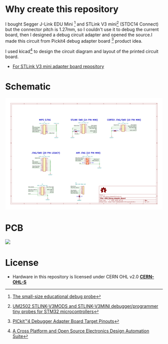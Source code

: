 # Why create this repository

I bought Segger J-Link EDU Mini [^SeggerJlinkMini] and STLink V3 mini[^STLINK-V3MODS] (STDC14 Connect) but the connector pitch is 1.27mm, so I couldn't use it to debug the current board, then I designed a debug circuit adapter and opened the source.I made this circuit from Pickit4 debug adapter board [^PICKit-DABTP] product idea.

I used kicad[^KICAD] to design the circuit diagram and layout of the printed circuit board.


- [For STLink V3 mini adapter board repository](https://github.com/tw1chao/STLinkV3_Adapter)

# Schematic

![](Circuit/Schematic_Image/ARM_Debug_AdapterB.svg)

# PCB

![](3D_Image/ARM_Debug_AdapterBoard.gif)


[^STLINK-V3MODS]:[UM2502 STLINK-V3MODS and STLINK-V3MINI debugger/programmer tiny probes for STM32 microcontrollers](https://www.st.com/resource/en/user_manual/um2502-stlinkv3mods-and-stlinkv3mini-debuggerprogrammer-tiny-probes-for-stm32-microcontrollers-stmicroelectronics.pdf)

[^PICKit-DABTP]:[PICkit™4 Debugger Adapter Board Target Pinouts](https://microchipdeveloper.com/pickit4:debugger-adapter-pinouts)

[^SeggerJlinkMini]:[The small-size educational debug probe](https://www.segger.com/products/debug-probes/j-link/models/j-link-edu-mini/)

[^KICAD]:[A Cross Platform and Open Source Electronics Design Automation Suite](https://www.kicad.org/)

# License

- Hardware in this repository is licensed under CERN OHL v2.0
[**CERN-OHL-S**](https://ohwr.org/cern_ohl_s_v2.pdf)

